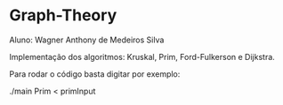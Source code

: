 # Graph-Theory

Aluno: Wagner Anthony de Medeiros Silva

Implementação dos algoritmos: Kruskal, Prim, Ford-Fulkerson e Dijkstra.

Para rodar o código basta digitar por exemplo: 

  ./main Prim < primInput
